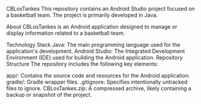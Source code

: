 CBLosTankes
This repository contains an Android Studio project focused on a basketball team. The project is primarily developed in Java.

About
CBLosTankes is an Android application designed to manage or display information related to a basketball team.

Technology Stack
Java: The main programming language used for the application's development.
Android Studio: The Integrated Development Environment (IDE) used for building the Android application.
Repository Structure
The repository includes the following key elements:

app/: Contains the source code and resources for the Android application.
gradle/: Gradle wrapper files.
.gitignore: Specifies intentionally untracked files to ignore.
CBLosTankes.zip: A compressed archive, likely containing a backup or snapshot of the project.
